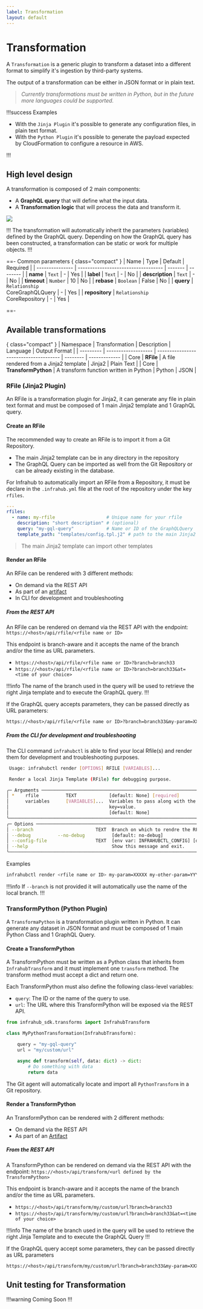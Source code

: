 ```yaml
---
label: Transformation
layout: default
---
```


# Transformation

A `Transformation` is a generic plugin to transform a dataset into a different format to simplify it's ingestion by third-party systems.

The output of a transformation can be either in JSON format or in plain text.
>*Currently transformations must be written in Python, but in the future more languages could be supported.*

!!!success Examples

- With the `Jinja Plugin` it's possible to generate any configuration files, in plain text format.
- With the `Python Plugin` it's possible to generate the payload expected by CloudFormation to configure a resource in AWS.

!!!

## High level design

A transformation is composed of 2 main components:

- A **GraphQL query** that will define what the input data.
- A **Transformation logic** that will process the data and transform it.

![](../media/transformation.excalidraw.svg)

!!!
The transformation will automatically inherit the parameters (variables) defined by the GraphQL query. Depending on how the GraphQL query has been constructed, a transformation can be static or work for multiple objects.
!!!

==- Common parameters
{ class="compact" } 
| Name            | Type                                | Default | Required |
| --------------- | ----------------------------------- | ------- | -------- |
| **name**        | `Text`                              | -       | Yes      |
| **label**       | `Text`                              | -       | No       |
| **description** | `Text`                              | -       | No       |
| **timeout**     | `Number`                            | 10      | No       |
| **rebase**      | `Boolean`                           | False   | No       |
| **query**       | `Relationship`<br> CoreGraphQLQuery | -       | Yes      |
| **repository**  | `Relationship`<br> CoreRepository   | -       | Yes      |

==-

## Available transformations

{ class="compact" } 
| Namespace | Transformation      | Description                            | Language | Output Format |
| --------- | ------------------- | -------------------------------------- | -------- | ------------- |
| Core      | **RFile**           | A file rendered from a Jinja2 template | Jinja2   | Plain Text    |
| Core      | **TransformPython** | A transform function written in Python | Python   | JSON          |


### RFile (Jinja2 Plugin)

An RFile is a transformation plugin for Jinja2, it can generate any file in plain text format and must be composed of 1 main Jinja2 template and 1 GraphQL query.

#### Create an RFile

The recommended way to create an RFile is to import it from a Git Repository.
- The main Jinja2 template can be in any directory in the repository
- The GraphQL Query can be imported as well from the Git Repository or can be already existing in the database.

For Infrahub to automatically import an RFile from a Repository, it must be declare in the `.infrahub.yml` file at the root of the repository under the key `rfiles`.

```yaml
---
rfiles:
  - name: my-rfile                   # Unique name for your rfile
    description: "short description" # (optional)
    query: "my-gql-query"            # Name or ID of the GraphQLQuery
    template_path: "templates/config.tpl.j2" # path to the main Jinja2 template
```

> The main Jinja2 template can import other templates

#### Render an RFile

An RFile can be rendered with 3 different methods:

- On demand via the REST API
- As part of an [artifact](./artifact.md)
- In CLI for development and troubleshooting

##### From the REST API

An RFile can be rendered on demand via the REST API with the endpoint: `https://<host>/api/rfile/<rfile name or ID>`

This endpoint is branch-aware and it accepts the name of the branch and/or the time as URL parameters.

- `https://<host>/api/rfile/<rfile name or ID>?branch=branch33`
- `https://<host>/api/rfile/<rfile name or ID>?branch=branch33&at=<time of your choice>`

!!!info
The name of the branch used in the query will be used to retrieve the right Jinja template and to execute the GraphQL query.
!!!

If the GraphQL query accepts parameters, they can be passed directly as URL parameters:

```txt
https://<host>/api/rfile/<rfile name or ID>?branch=branch33&my-param=XXXXX&my-other-param=YYYYY
```

##### From the CLI for development and troubleshooting

The CLI command `infrahubctl` is able to find your local Rfile(s) and render them for development and troubleshooting purposes.

```sh
 Usage: infrahubctl render [OPTIONS] RFILE [VARIABLES]...

 Render a local Jinja Template (RFile) for debugging purpose.

╭─ Arguments ───────────────────────────────────────────────────────────────────────────────────────╮
│ *    rfile          TEXT            [default: None] [required]                                    │
│      variables      [VARIABLES]...  Variables to pass along with the query. Format key=value      │
│                                     key=value.                                                    │
│                                     [default: None]                                               │
╰───────────────────────────────────────────────────────────────────────────────────────────────────╯
╭─ Options ─────────────────────────────────────────────────────────────────────────────────────────╮
│ --branch                       TEXT  Branch on which to rendre the RFile. [default: None]         │
│ --debug          --no-debug          [default: no-debug]                                          │
│ --config-file                  TEXT  [env var: INFRAHUBCTL_CONFIG] [default: infrahubctl.toml]    │
│ --help                               Show this message and exit.                                  │
╰───────────────────────────────────────────────────────────────────────────────────────────────────╯
```

Examples

```sh
infrahubctl render <rfile name or ID> my-param=XXXXX my-other-param=YYYYY
```

!!!info
If `--branch` is not provided it will automatically use the name of the local branch.
!!!

### TransformPython (Python Plugin)

A `TransformaPython` is a transformation plugin written in Python. It can generate any dataset in JSON format and must be composed of 1 main Python Class and 1 GraphQL Query.

#### Create a TransformPython

A TransformPython must be written as a Python class that inherits from `InfrahubTransform` and it must implement one `transform` method. The transform method must accept a dict and return one.

Each TransformPython must also define the following class-level variables:

- `query`: The ID or the name of the query to use.
- `url`: The URL where this TransformPython will be exposed via the REST API.

```python
from infrahub_sdk.transforms import InfrahubTransform

class MyPythonTransformation(InfrahubTransform):

    query = "my-gql-query"
    url = "my/custom/url"

    async def transform(self, data: dict) -> dict:
        # Do something with data
        return data
```

The Git agent will automatically locate and import all `PythonTransform` in a Git repository.

#### Render a TransformPython

An TransformPython can be rendered with 2 different methods:

- On demand via the REST API
- As part of an [Artifact](./artifact.md)

##### From the REST API

A TransformPython can be rendered on demand via the REST API with the endpoint: `https://<host>/api/transform/<url defined by the TransformPython>`

This endpoint is branch-aware and it accepts the name of the branch and/or the time as URL parameters.

- `https://<host>/api/transform/my/custom/url?branch=branch33`
- `https://<host>/api/transform/my/custom/url?branch=branch33&at=<time of your choice>`

!!!info
The name of the branch used in the query will be used to retrieve the right Jinja Template and to execute the GraphQL Query
!!!

If the GraphQL query accept some parameters, they can be passed directly as URL parameters

```txt
https://<host>/api/transform/my/custom/url?branch=branch33&my-param=XXXXX&my-other-param=YYYYY
```

## Unit testing for Transformation

!!!warning
Coming Soon
!!!
